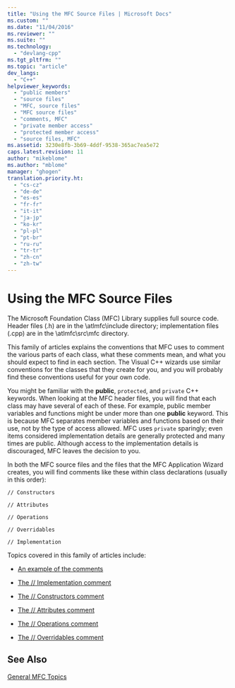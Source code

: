 ```yaml
---
title: "Using the MFC Source Files | Microsoft Docs"
ms.custom: ""
ms.date: "11/04/2016"
ms.reviewer: ""
ms.suite: ""
ms.technology: 
  - "devlang-cpp"
ms.tgt_pltfrm: ""
ms.topic: "article"
dev_langs: 
  - "C++"
helpviewer_keywords: 
  - "public members"
  - "source files"
  - "MFC, source files"
  - "MFC source files"
  - "comments, MFC"
  - "private member access"
  - "protected member access"
  - "source files, MFC"
ms.assetid: 3230e8fb-3b69-4ddf-9538-365ac7ea5e72
caps.latest.revision: 11
author: "mikeblome"
ms.author: "mblome"
manager: "ghogen"
translation.priority.ht: 
  - "cs-cz"
  - "de-de"
  - "es-es"
  - "fr-fr"
  - "it-it"
  - "ja-jp"
  - "ko-kr"
  - "pl-pl"
  - "pt-br"
  - "ru-ru"
  - "tr-tr"
  - "zh-cn"
  - "zh-tw"
---
```

# Using the MFC Source Files
The Microsoft Foundation Class (MFC) Library supplies full source code. Header files (.h) are in the \atlmfc\include directory; implementation files (.cpp) are in the \atlmfc\src\mfc directory.  
  
 This family of articles explains the conventions that MFC uses to comment the various parts of each class, what these comments mean, and what you should expect to find in each section. The Visual C++ wizards use similar conventions for the classes that they create for you, and you will probably find these conventions useful for your own code.  
  
 You might be familiar with the **public**, `protected`, and `private` C++ keywords. When looking at the MFC header files, you will find that each class may have several of each of these. For example, public member variables and functions might be under more than one **public** keyword. This is because MFC separates member variables and functions based on their use, not by the type of access allowed. MFC uses `private` sparingly; even items considered implementation details are generally protected and many times are public. Although access to the implementation details is discouraged, MFC leaves the decision to you.  
  
 In both the MFC source files and the files that the MFC Application Wizard creates, you will find comments like these within class declarations (usually in this order):  
  
 `// Constructors`  
  
 `// Attributes`  
  
 `// Operations`  
  
 `// Overridables`  
  
 `// Implementation`  
  
 Topics covered in this family of articles include:  
  
-   [An example of the comments](../mfc/an-example-of-the-comments.md)  
  
-   [The // Implementation comment](../mfc/decrement-implementation-comment.md)  
  
-   [The // Constructors comment](../mfc/decrement-constructors-comment.md)  
  
-   [The // Attributes comment](../mfc/decrement-attributes-comment.md)  
  
-   [The // Operations comment](../mfc/decrement-operations-comment.md)  
  
-   [The // Overridables comment](../mfc/decrement-overridables-comment.md)  
  
## See Also  
 [General MFC Topics](../mfc/general-mfc-topics.md)

